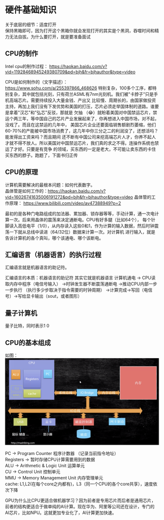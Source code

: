# 硬件基础知识

关于底层的细节：适度打开  
保持黑箱即可，因为打开这个黑箱你就会发现打开的其实是个黑洞，吞噬时间和精力无法自拔。为什么要打开，就是要准备面试

## CPU的制作

Intel cpu的制作过程：
https://haokan.baidu.com/v?vid=11928468945249380709&pd=bjh&fr=bjhauthor&type=video

CPU是如何制作的（文字描述）：
https://www.sohu.com/a/255397866_468626
特别复杂，100多个工序，都特别复杂，其中就包括光刻，只有荷兰ASML有7nm光刻机。我们被"卡脖子"只是手机高端芯片。需要持续投入大量金钱、产出又
比较慢、周期长的，由国家做投资主持，再加上我们没有下发优势和美国的打压，芯片必须走举国体制的道路。谁要是拿着"汉芯"和"弘芯"反驳，那就是
欠抽 （😂）就盼着美国对中国禁运芯片，禁运个两三年，等中国自己的芯片产业发展起来了，你再想进入中国市场，对不起，没戏了。而且在这禁运的几年中，
美国芯片企业还要面临销售额剧烈萎缩，他们60-70%的产能被中国市场消费了，这几年中你三分之二的利润没了，还想活吗？能发得出工资来吗？而且期间
还不断有中国公司来挖高端芯片人才，你养不起人才就不得不放人。所以美国对中国禁运芯片，我们真的求之不得。连操作系统也禁运了才好。只要是有竞争
的领域，买东西的一定是老大，不可能让卖东西的卡住买东西的脖子。跑题了，下面书归正传


## CPU的原理

计算机需要解决的最根本问题：如何代表数字。  
晶体管是如何工作的：https://haokan.baidu.com/v?vid=16026741635006191272&pd=bjh&fr=bjhauthor&type=video
晶体管的工作原理：
https://www.bilibili.com/video/av47388949?p=2

最初的是各种门电路组成的加法器、累加器、锁存器等等，手动计算，通一次电计算一次。后来用晶体的震荡来决定通断电。CPU有好多腿（比如64个），
每个针脚读入高低电平（1/0），从内存读入这些0和1，作为计算的输入数据，然后时钟震荡一下就从总线中读进（64/32位）数据来计算一次。对计算机
进行输入，就是告诉计算机的各个真叫，哪个该通电、哪个该断电。  

## 汇编语言（机器语言）的执行过程
汇编语言就是机器语言的助记符。

汇编语言的本质：机器语言的助记符 其实它就是机器语言
计算机通电 -> CPU读取内存中程序（电信号输入）
->时钟发生器不断震荡通断电 ->推动CPU内部一步一步执行
（执行多少步取决于指令需要的时钟周期）
->计算完成->写回（电信号）->写给显卡输出（sout，或者图形）

## 量子计算机

量子比特，同时表示1 0

## CPU的基本组成
如图：
![计算机组成原理](images/computer-1.png)


PC -> Program Counter 程序计数器 （记录当前指令地址）  
Registers -> 暂时存储CPU计算需要用到的数据  
ALU -> Arithmetic & Logic Unit 运算单元  
CU -> Control Unit 控制单元  
MMU -> Memory Management Unit 内存管理单元  
cache: L1,L2(在每个core之内都有)，L3（同一个CPU的各个core共享），速度依次下降  
  
GPU为什么比CPU更适合做机器学习？因为前者是专用芯片而后者是通用芯片，前者的结构更适合于做单纯的AI计算。现在华为、阿里等公司还在设计，专门的
AI芯片，比如NPU。这就更加专业化了，AI计算更加快速。